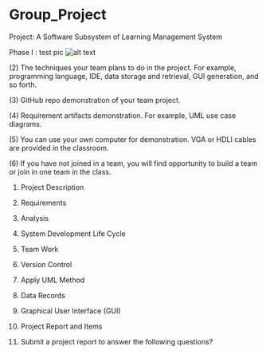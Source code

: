 # Group_Project

Project: A Software Subsystem of Learning Management System

Phase I :
test pic
![alt text](https://imgur.com/a/U1Ayl)

(2) The techniques your team plans to do in the project. For example, programming language, IDE, data storage and retrieval, GUI generation, and so forth.

(3) GitHub repo demonstration of your team project.

(4) Requirement artifacts demonstration. For example, UML use case diagrams.

(5) You can use your own computer for demonstration. VGA or HDLI cables are provided in the classroom.

(6) If you have not joined in a team, you will find opportunity to build a team or join in one team in the class.


1.	Project Description

2.	Requirements

3.	Analysis

4.	System Development Life Cycle

5.	Team Work

6.	Version Control

7.	Apply UML Method 

8.	Data Records

9. Graphical User Interface (GUI)

10.	Project Report and Items

12.	Submit a project report to answer the following questions?

